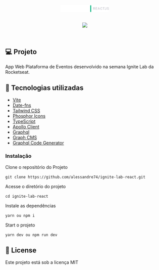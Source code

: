 <div align="center" style="padding-bottom:30px">
<img src ="./src/assets/ignite-lab.png" width="30%" />
</div>

<div align="center" style="padding-bottom:30px; background:transparent">
<img src ="./assets/event-platform.gif" style="background:transparent" />
</div>

## 💻 Projeto

App Web Plataforma de Eventos desenvolvido na semana Ignite Lab da Rocketseat.

## 🚀 Tecnologias utilizadas

- [Vite](https://vitejs.dev)
- [Date-fns](https://date-fns.org)
- [Tailwind CSS](https://tailwindcss.com)
- [Phosphor Icons](https://phosphoricons.com)
- [TypeScript](https://www.typescriptlang.org/)
- [Apollo Client](https://www.apollographql.com)
- [Graphql](https://graphql.org)
- [Graph CMS](https://app.graphcms.com)
- [Graphql Code Generator](https://www.graphql-code-generator.com)

### Instalação

Clone o repositório do Projeto

```
git clone https://github.com/alessandre74/ignite-lab-react.git
```

Acesse o diretório do projeto

```
cd ignite-lab-react
```

Instale as dependências

```
yarn ou npm i
```

Start o projeto

```
yarn dev ou npm run dev
```

## 📄 License

Este projeto está sob a licença MIT
